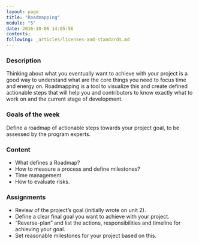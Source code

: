 ```yaml
---
layout: page
title: "Roadmapping"
module: "5"
date: 2016-10-06 14:05:56
contents:
following: _articles/licenses-and-standards.md
---
```

### Description
Thinking about what you eventually want to achieve with your project is a good way to understand what are the core things you need to focus time and energy on. Roadmapping is a tool to visualize this and create defined actionable steps that will help you and contributors to know exactly what to work on and the current stage of development.

### Goals of the week
Define a roadmap of actionable steps towards your project goal, to be assessed by the program experts.

### Content
- What defines a Roadmap?
- How to measure a process and define milestones?
- Time management
- How to evaluate risks.

### Assignments
- Review of the project’s goal (initially wrote on unit 2).
- Define a clear final goal you want to achieve with your project.
- “Reverse-plan” and list the actions, responsibilities and timeline for achieving your goal.
- Set reasonable milestones for your project based on this.
